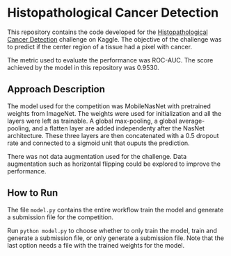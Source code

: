 # Histopathological Cancer Detection

This repository contains the code developed for the [Histopathological Cancer Detection](https://www.kaggle.com/c/histopathologic-cancer-detection) challenge on Kaggle. The objective of the challenge was to predict if the center region of a tissue had a pixel with cancer.

The metric used to evaluate the performance was ROC-AUC. The score achieved by the model in this repository was 0.9530.

## Approach Description

The model used for the competition was MobileNasNet with pretrained weights from ImageNet. The weights were used for initialization and all the layers were left as trainable. A global max-pooling, a global average-pooling, and a flatten layer are added independenty after the NasNet architecture. These three layers are then concatenated with a 0.5 dropout rate and connected to a sigmoid unit that ouputs the prediction.  

There was not data augmentation used for the challenge. Data augmentation such as horizontal flipping could be explored to improve the performance.


## How to Run

The file `model.py` contains the entire workflow train the model and generate a submission file for the competition.

Run `python model.py` to choose whether to only train the model, train and generate a submission file, or only generate a submission file. Note that the last option needs a file with the trained weights for the model.